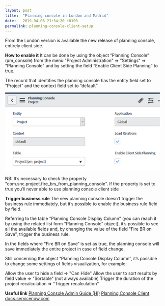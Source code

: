 ```yaml
---
layout: post
title:  "Planning console in London and Madrid"
date:   2019-04-03 21:34:20 +0100
permalink: planning-console-client-setup
---
```


From the London version is available the new release of planning console, entirely client side.

**How to enable it**
It can be done by using the object “Planning Console” (pm_console) from the menù "Project Administration" => "Settings" => "Planning Console" and by setting the field “Enable Client Side Planning” to true.

The record that identifies the planning console has the entity field set to “Project” and the context field set to “default”

![planning console enable](/assets/planning_console_client_setup_00.png)

NB: It’s necessary to check the property "com.snc.project.fire_brs_from_planning_console". 
If the property is set to true you’ll never able to use planning console client side


**Trigger business rule**
The new planning console doesn’t trigger the business rule immediately, but it’s possible to enable the business rule field by field.

Referring to the table “Planning Console Display Column” (you can reach it by using the related list form “Planning Console” object), it’s possible to see all the available fields and, by changing the value of the field "Fire BR on Save", trigger the business rule.

In the fields where “Fire BR on Save” is set as true, the planning console will save immediately the entire project in case of field change.

Still concerning the object “Planning Console Display Column”, it’s possible to change some settings of fields visualization, for example:

Allow the user to hide a field  => "Can Hide"
Allow the user to sort results by field value => "Sortable" (not always available)
Trigger the duration of the project recalculation => "Trigger recalculation"


**Useful link**
[Planning Console Admin Guide (HI)][planning-console-admin-guide]
[Planning Console Client docs.servicenow.com][planning-console-docs-sn]

[planning-console-admin-guide]: https://hi.service-now.com/kb_view.do?sys_kb_id=bc2122addb49ab08feb1a851ca961980&sysparm_rank=4&sysparm_tsqueryId=15e7fda4db956b805ed4a851ca96190f
[planning-console-docs-sn]: https://docs.servicenow.com/bundle/madrid-it-business-management/page/product/project-management/concept/client-side-planning-console.html